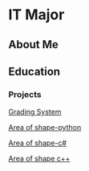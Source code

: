 # IT Major
## About Me
## Education
### Projects
[Grading System](https://www.programiz.com/online-compiler/0EGfGxLFukjy9)

[Area of shape-python](https://www.programiz.com/online-compiler/4Q1T1gKUEjEJ4)

[Area of shape-c#](https://www.programiz.com/online-compiler/7fkukBHrTyr73)

[Area of shape c++](https://www.programiz.com/online-compiler/8Yu8u5YUbt9jj)
